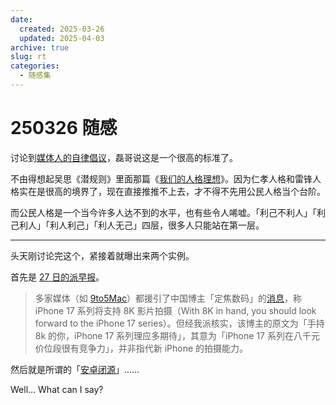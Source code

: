 ```yaml
---
date:
  created: 2025-03-26
  updated: 2025-04-03
archive: true
slug: rt
categories:
  - 随感集
---
```

# 250326 随感

讨论到[媒体人的自律倡议](https://sspai.com/post/78093)，磊哥说这是一个很高的标准了。

<!-- more -->

不由得想起吴思《潜规则》里面那篇《[我们的人格理想](https://www.zdic.net/ts/han/2019/06/731.html)》。因为仁孝人格和雷锋人格实在是很高的境界了，现在直接推推不上去，才不得不先用公民人格当个台阶。

而公民人格是一个当今许多人达不到的水平，也有些令人唏嘘。「利己不利人」「利己利人」「利人利己」「利人无己」四层，很多人只能站在第一层。

---

头天刚讨论完这个，紧接着就曝出来两个实例。

首先是 [27 日的派早报](https://sspai.com/post/97821)。

> 多家媒体（如 [9to5Mac](https://9to5mac.com/2025/03/26/8k-video-recording-on-the-iphone-17-backed-by-leaker/)）都援引了中国博主「定焦数码」的[消息](https://weibo.com/5821279480/PklblyXJq)，称 iPhone 17 系列将支持 8K 影片拍摄（With 8K in hand, you should look forward to the iPhone 17 series）。但经我派核实，该博主的原文为「手持 8k 的你，iPhone 17 系列理应多期待」，其意为「iPhone 17 系列在八千元价位段很有竞争力」，并非指代新 iPhone 的拍摄能力。

然后就是所谓的「[安卓闭源](https://mp.weixin.qq.com/s/92QIjO1JeJPo3r4CtGMOAw)」……

Well... What can I say?

